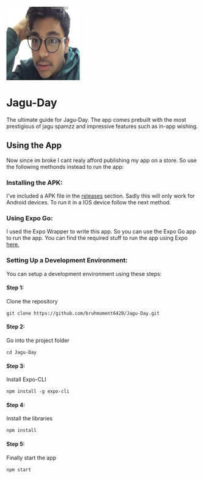 ![epic jagus](https://github.com/bruhmoment6420/Jagu-Day/blob/main/assets/icon.png)
# Jagu-Day
The ultimate guide for Jagu-Day. The app comes prebuilt with the most prestigious of jagu spamzz and impressive features such as in-app wishing.
## Using the App
Now since im broke I cant realy afford publishing my app on a store. So use the following methonds instead to run the app:
### Installing the APK:
I've included a APK file in the [releases](https://github.com/bruhmoment6420/Jagu-Day/releases/tag/v1.0) section. Sadly this will only work for Android devices. To run it in a IOS device follow the next method.
### Using Expo Go:
I used the Expo Wrapper to write this app. So you can use the Expo Go app to run the app. You can find the required stuff to run the app using Expo [here.](https://expo.io/@tahlial/projects/jaguar-day)
### Setting Up a Development Environment:
You can setup a development environment using these steps:
#### Step 1:
Clone the repository
```
git clone https://github.com/bruhmoment6420/Jagu-Day.git
```
#### Step 2:
Go into the project folder
```
cd Jagu-Day
```
#### Step 3:
Install Expo-CLI
```
npm install -g expo-cli
```
#### Step 4:
Install the libraries
```
npm install
```
#### Step 5:
Finally start the app
```
npm start
``` 
